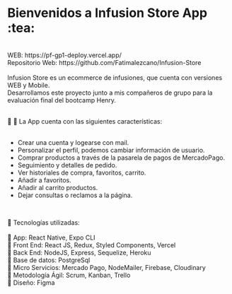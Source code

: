 <h1>Bienvenidos a Infusion Store App :tea:</h1> 
</br>
WEB: https://pf-gp1-deploy.vercel.app/
</br>
Repositorio Web: https://github.com/Fatimalezcano/Infusion-Store
</br>

</br>
Infusion Store es un ecommerce de infusiones, que cuenta con versiones WEB y Mobile. </br>
Desarrollamos este proyecto junto a mis compañeros de grupo para la evaluación final del bootcamp Henry.
</br>
</br>


🚀  :iphone: La App cuenta con las siguientes características:</br>
</br>
- Crear una cuenta y logearse con mail.</br>
- Personalizar el perfil, podemos cambiar información de usuario.</br>
- Comprar productos a través de la pasarela de pagos de MercadoPago.</br>
- Seguimiento y detalles de pedido.</br>
- Ver historiales de compra, favoritos, carrito.</br>
- Añadir a favoritos.</br>
- Añadir al carrito productos.</br>
- Dejar consultas o reclamos a la página.</br>
</br>

🚀  Tecnologías utilizadas:</br>
</br>
📌 App: React Native, Expo CLI</br>
📌 Front End: React JS, Redux, Styled Components, Vercel</br>
📌 Back End: NodeJS, Express, Sequelize, Heroku</br>
📌 Base de datos: PostgreSql</br>
📌 Micro Servicios: Mercado Pago, NodeMailer, Firebase, Cloudinary</br>
📌 Metodología Ágil: Scrum, Kanban, Trello</br>
📌 Diseño: Figma</br>
</br>
